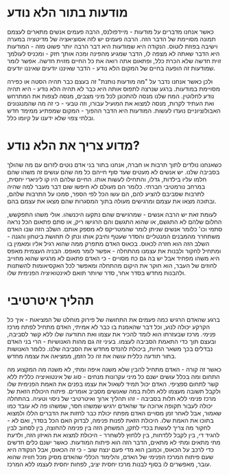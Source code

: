 מודעות בתור הלא נודע
========

כאשר אנחנו מדברים על מודעות - מיידפולנס, הרבה פעמים אנשים מתארים לעצמם תמונה מסויימת של הדבר הזה. הרבה פעמים יש לזה אסוציאציה של מדיטציה במערה וישיבה בפוזת לוטוס. הנקודה היא שמודעות היא דבר הרבה יותר פשוט מזה - המודעות היא הדבר שאתה לא מצפה לו, הדבר שמגיע מהפינה ומכה אותך חזק - ומכניס לעולמך זוית חדשה שלא הכרת כלל, ופתאום אתה רואה את כל החיים מזוית חדשה. אפשר לומר שמודעות זה הופעה בחיים של המקום הלא נודע - הדבר שאיננו יודעים שאיננו יודעים. 

ולכן כאשר אנחנו נדבר על "מה מודעות נותנת" זה בעצם כבר תהיה הסטה או כפירה מסויימת במודעות. ברגע שנרצה לתפוס אותה היא כבר לא תהיה הלא נודע - היא תהיה נודע לחלוטין. המח שלנו מנסה להתכונן לכל מיני מצבים, מנסה לצפות את המתרחש ואת העתיד לקרות, מנסה למצוא את המועיל עבורו, וזה טבעי - כי זה מה שהמנגנונים האבולוציוניים נועדו לעשות. המודעות היא הדבר ההפוך - המקום שמפתיע ממימד חדש ובלתי צפוי שלא ידענו על קיומו כלל. 

מדוע צריך את הלא נודע? 
=========

כשאנחנו נולדים לתוך תרבות או חברה, אנחנו בתור בני אדם נוטים לזרום עם מה שהולך בסביבה שלנו. יש אנשים לא מעטים שעד סוף חייהם כל מה שהם עושים זה משהו שהם חלמו עליו בילדות, גדלו, והתחילו לעשות אותו. החיים שלהם היו קו ליניארי יחסית, במרחב נורמטיבי חברתי. כלומר הם מעולם לא חיפשו שום דבר מעבר למה שהיה לתרבות שסביבם להציע להם, הם עשו הכל לפי הספר, סמכו על התרבות שלהם, ובתוכה מצאו את עצמם ומרגישים מעולה בתוך המסגרות שהם מצאו את עצמם בהם. 

לעומת זאת יש הרבה אנשים - שמרגישים שהם נתקעו היכנשהו. אולי משהו התפקשש, החלום שלהם לא התגשם, או שהוא התגשם והם הרגישו ריק, או סתם פתאום הכל נראה סתמי וכו' כלומר אנשים שניתן לומר שהמטריקס לא מספק אותם. השלב הזה שבו האדם משתחרר מהמבנים המנטליים והסדר שעטף וחיבק אותו ונתן לו תחושת ביטחון והגנה - השלב הזה הוא חזרה לכאוס. בכאוס האדם מתפרק ממה שהוא רגיל אליו ומאמין בו ומתחיל לחקור ולבנות את עצמנו מהתחלה - אפשר לומר מאפס. הבניה העצמית מאפס היא משהו מפחיד אבל יש בה גם כח מסויים - כי האדם פתאום לא מרגיש שהוא מחוייב לחוזים של העבר, הוא חוקר את היקום מהתחלה ומאפשר לכל האקסיאומות להשתנות ולהבנות מחדש בסדר אחר, סדר שיותר תואם לאינטואיציה הפנימית שלו. 

תהליך איטרטיבי
==========

ברגע שהאדם הרגיש כמה פעמים את התחושה של פירוק מוחלט של המציאות - איך כל הקרקע יכולה לנוע, וכל דבר שהאמנת בו כבר לא אמיתי, האדם מתחיל לפתח מרכז פנימי. מרכז שבעזרתו הוא לומד להכיר את עצמו ואת התודעה שלו ללא קשר לסביבה, ובעצם תוך כדי התאמת הסביבה לעצמו. בעיני זה גם מהות האנושיות - הרי בני האדם נבדלים בכך משאר החיות, ביכולת להנדס מחדש את הסביבה שלנו. כלומר האנושות בתור תודעה כללית עושה את זה כל הזמן, ממציאה את עצמה מחדש. 

כאשר זה קורה - האדם מתחיל להבין שלא משנה איפה ומתי, לא משנה מה המקצוע מה התחום ומה בכלל עושים ישנם כל מיני עקרונות מנחים - סוג של אינטואיציה כללית ללא קשר לתחום ספציפי. האדם יכול תמיד לשאול את עצמו בפנים את האמת הפנימית שלו ולקבל תשובה מעצמו ללא תלות במה שאנשים מסביב אומרים. פיתוח היכולת הזאת של מרכז פנימי ללא תלות בסביבה - זהו תהליך ארוך ואיטרטיבי של ניסוי וטעיה. בהתחלה יכולה לעבור תקופה ארוכה עד שהאדם ירגיש שמשהו חסר, שמשהו פה לא עובד כמו שאמור, אבל לאחר זמן מסויים האדם מפתח יכולת כבר לחזות את הדברים הללו ולמצוא בתוכו את האמת שלו. היכולת הזאת לפנות פנימה, לבדוק האם הכל בסדר, ואם לא - לחקור מה צריך לעשות בכדי לתקן, המשחק הזה בין פנימה להחוצה, בין לסחוב לבין להגיד די, בין לקבל ללדחות, בין ללחוץ ללשחרר - היכולת למצוא את האיזון הזה, ולדעת מתי מתאים ומתי לא מתאים, הדבר הזה הוא פיתוח המודעות. כאשר ישנם כלים חדשים כדי לרכב על הכאוס, וכמובן הוא מדי פעם ינצח שוב - כי זה הכאוס, אבל הנקודה היא שעם פיתוח המרכז הפנימי של האדם, והלימוד הכללי שהאדם מסיק מכל חוויה שהוא עובר, מאפשרים לו בסוף לבנות מרכז יחסית יציב, לפחות יחסית לעצמו ללא המרכז. 
